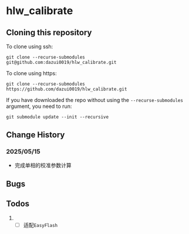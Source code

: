 # hlw_calibrate

## Cloning this repository

To clone using ssh:

``` shell
git clone --recurse-submodules git@github.com:dazui0019/hlw_calibrate.git
```

To clone using https:

``` shell
git clone --recurse-submodules https://github.com/dazui0019/hlw_calibrate.git
```

If you have downloaded the repo without using the `--recurse-submodules` argument, you need to run:

``` shell
git submodule update --init --recursive
```

## Change History

### 2025/05/15

- 完成单相的校准参数计算

## Bugs

## Todos

1. - [ ] 适配`EasyFlash`
